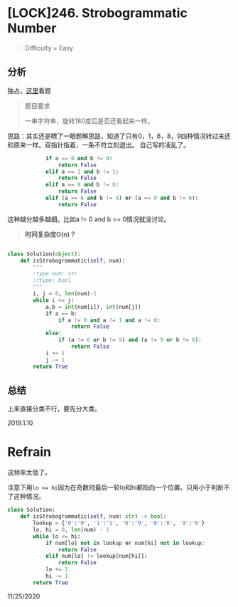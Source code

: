 # [LOCK]246. Strobogrammatic Number
> Difficulty = Easy

## 分析

独占。[这里](http://www.cnblogs.com/grandyang/p/5196960.html)看题
> 题目要求
> 
> 一串字符串，旋转180度后是否还看起来一样。

思路：其实还是瞟了一眼题解思路，知道了只有0，1，6，8，9四种情况转过来还和原来一样。双指针指着，一条不符立刻退出。
自己写的凌乱了。
```python
			if a == 0 and b != 0:
				return False
			elif a == 1 and b != 1:
				return False
			elif a == 8 and b != 8:
				return False
			elif (a == 6 and b != 9) or (a == 9 and b != 6):
				return False
```
这种越分越多越细。比如a != 0 and b == 0情况就没讨论。

> **时间复杂度O(n)？**

```python

class Solution(object):
	def isStrobogrammatic(self, num):
		"""
		:type num: str
		:rtype: bool
		"""
		i, j = 0, len(num)-1
		while i <= j:
			a,b = int(num[i]), int(num[j])
			if a == b:
				if a != 0 and a != 1 and a != 8:
					return False
			else:
				if (a != 6 or b != 9) and (a != 9 or b != 6):
					return False
			i += 1
			j -= 1
		return True
```

## 总结

上来直接分类不行，要先分大类。

2019.1.10

# Refrain

这频率太低了。

注意下用`lo <= hi`因为在奇数时最后一轮lo和hi都指向一个位置。只用小于判断不了这种情况。

```python
class Solution:
    def isStrobogrammatic(self, num: str) -> bool:
        lookup = {'0':'0', '1':'1', '6':'9', '8':'8', '9':'6'}
        lo, hi = 0, len(num) - 1
        while lo <= hi:
            if num[lo] not in lookup or num[hi] not in lookup:
                return False
            elif num[lo] != lookup[num[hi]]:
                return False
            lo += 1
            hi -= 1
        return True
```

11/25/2020